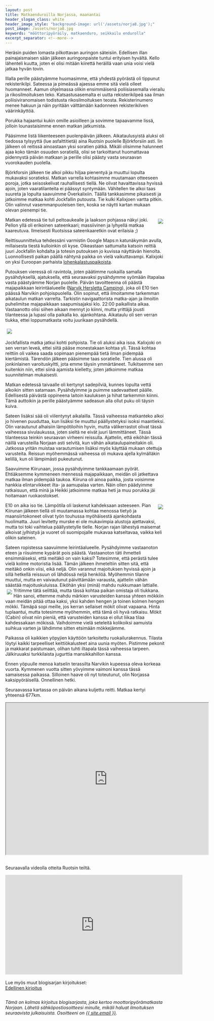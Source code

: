 ```yaml
---
layout: post
title: Matkaenduroilla Norjassa, maanantai
header_slogan_class: white
header_image_style: "background-image: url('/assets/norja8.jpg');"
post_image: /assets/norja8.jpg
keywords: "mööttoripyöräily, matkaenduro, seikkailu endurolla"
excerpt_separator: <!--more-->
---
```


Heräsin puiden lomasta pilkottavan auringon säteisiin. Edellisen illan 
painajaismaisen sään jälkeen auringonpaiste tuntui erityisen hyvältä. 
Kello lähenteli kuutta, joten ei olisi mitään kiirettä heräillä vaan 
unia voisi vielä jatkaa hyvän tovin.<!--more-->
 
Illalla perille päästyämme huomasimme, että yhdestä pyörästä oli 
tippunut rekisterikilpi. Sateessa ja pimeässä ajaessa emme sitä vielä 
olleet huomanneet. Aamun ohjelmassa olikin ensimmäisenä poliisiasemalla 
vierailu ja rikosilmoituksen teko. Katsastusasemalta ei uutta 
rekisterikilpeä saa ilman poliisiviranomaisen todistusta 
rikosilmoituksen teosta. Rekisterinumero menee hakuun ja näin pyritään 
välttämään kadonneen rekisterikilven väärinkäyttöä.
 
Porukka hajaantui kukin omille asioilleen ja sovimme tapaavamme Iissä, 
jolloin lounastaisimme ennen matkan jatkumista.
 
Pääsimme Iistä liikenteeseen puolenpäivän jälkeen. Aikataulusyistä 
aluksi oli tiedossa tylsyyttä (lue asfalttitietä) aina Ruotsin puolelle 
Björkforsiin asti. Iin jälkeen oli reitissä ainoastaan yksi soratien 
pätkä. Mikäli olisimme halunneet ajaa koko tämän osuuden soratiellä, 
olisi se tarkoittanut huomattavaa pidennystä päivän matkaan ja perille 
olisi päästy vasta seuraavan vuorokauden puolella.
 
Björkforsin jälkeen tie alkoi pikku hiljaa pienentyä ja muuttui lopulta 
mukavaksi soratieksi. Matkan varrella kohtasimme muutamaan otteeseen 
poroja, jotka seisoskelivat rauhallisesti tiellä. Ne olivat 
havaittavissa hyvissä ajoin, joten vaaratilanteita ei päässyt syntymään. 
Vähitellen tie alkoi taas suureta ja lopulta saavuimme Överkalixiin. 
Täällä tankkasimme pikaisesti ja jatkoimme matkaa kohti Jockfallin 
putousta. Tie kulki Kalixjoen vartta pitkin. Olin valinnut 
vasemmanpuoleisen tien, koska se näytti kartan mukaan olevan pienempi 
tie.

<img src="/assets/norja4.jpg" style="float: right; padding: 5px;" />
 
Matkan edetessä tie tuli peltoaukealle ja laakson pohjassa näkyi joki. 
Pellon yllä oli erikoinen sateenkaari; massiivinen ja lyhyellä matkaa 
kaareutuva. Ilmeisesti Ruotsissa sateenkaaretkin ovat erilaisia ;)

Reittisuunnittelua tehdessäni varmistin Google Maps:n katunäkymän 
avulla, millaisesta tiestä kulloinkin oli kyse. Oikeastaan sattumalta 
katsoin reittiä juuri Jockfallin kohdalta ja totesin putouksen jo 
kuvissa näyttävän hienolta. Luonnollisesti paikan päällä nähtynä paikka 
on vielä vaikuttavampi. Kalixjoki on yksi Euroopan parhaista 
[lohenkalastuspaikoista](http://www.jockfall.com/fi/kalastus/).

Putouksen vieressä oli ravintola, joten päätimme ruokailla samalla 
pysähdyksellä, ajatuksella, että seuraavaksi pysähdymme syömään 
iltapalaa vasta päästyämme Norjan puolelle. Päivän tavoitteenna oli 
päästä majapaikkaan leirintäalueelle
([Narvik Hersletta Camping](http://www.narvikherslettacamping.no/narvik-camping-overnatting-hytte.html)), 
joka oli E10 tien päässä Narvikin pohjoispuolella. Olin sopinut, että 
ilmoitamme tarkemman aikataulun matkan varrelta. Tarkistin 
navigaattorista matka-ajan ja ilmoitin puhelimitse majapaikkaan 
saapumisajaksi klo. 22:00 paikallista aikaa. Vastaanotto olisi siihen 
aikaan mennyt jo kiinni, mutta yrittäjä jousti tilanteessa ja lupasi 
olla paikalla ko. ajankohtana. Aikataulu oli sen verran tiukka, ettei 
loppumatkasta voitu juurikaan pysähdellä.

<img src="/assets/norja5.jpg" style="padding: 5px;" />
 
 
Jockfallista matka jatkui kohti pohjoista. Tie oli aluksi aika isoa. 
Kalixjoki on sen verran leveä, ettei siitä pääse monestakaan kohtaa yli. 
Tässä kohtaa reittiin oli vaikea saada sopimaan pienempää tietä ilman 
pidempää kiertämistä. Tärendön jälkeen pääsimme taas soratielle. Tien 
alussa oli jonkinlainen varoituskyltti, jota emme täysin ymmärtäneet. 
Tulkitsemme sen kuitenkin niin, ettei siinä ajamista kielletty, joten 
jatkoimme matkaa suunnitelman mukaisesti.
 
Matkan edetessä taivaalle oli kertynyt sadepilviä, kunnes lopulta vettä 
alkoikin sitten satamaan. Pysähdyimme ja puimme sadevaatteet päälle. 
Edellisestä päivästä oppineena laitoin kauluksen ja hihat tarkemmin 
kiinni. Tämä auttoikin ja perille päästyämme sadeasun alla ollut puku 
oli täysin kuiva.
 
Sateen lisäksi sää oli viilentynyt aikalailla. Tässä vaiheessa 
matkanteko alkoi jo hivenen puuduttaa, kun lisäksi tie muuttui 
päällystetyksi isoksi maantieksi. Olin varautunut alhaisiin 
lämpötiloihin hyvin, mutta välikerrastot olivat tässä vaiheessa 
sivulaukussa, joten sieltä ne eivät juuri lämmittäneet. Tässä 
tilanteessa teinkin seuraavan virheeni reissulla. Ajattelin, että 
eiköhän tässä näillä varusteilla Norjaan asti selvitä, kun vähän 
aikataulupaineitakin oli. Jatkossa yritän muistaa varautumisen lisäksi 
myös käyttää mukaan otettuja varusteita. Reissun myöhemmässä vaiheessa 
oli mukava ajella kylmälläkin kelillä, kun oli lämpimästi pukeutunut.
 
Saavuimme Kiirunaan, jossa pysähdyimme tankkaamaan pyörät. Ehtiäksemme 
kymmeneen mennessä majapaikkaan, meidän oli jatkettava matkaa ilman 
pidempää taukoa. Kiiruna oli ainoa paikka, josta voisimme hankkia 
elintarvikkeet ilta- ja aamupalaa varten. Näin ollen päädyimme 
ratkaisuun, että minä ja Heikki jatkoimme matkaa heti ja muu porukka jäi 
hoitamaan ruokaostokset.

<img src="/assets/norja7.jpg" style="float: right; padding: 5px;" />
 
E10 on aika iso tie. Lämpötila oli laskenut kahdeksaan asteeseen. Pian 
Kiirunan jälkeen tiellä oli muutamassa kohtaa menossa tietyö ja 
maansiirtokoneet olivat työn touhussa myöhäisestä ajankohdasta 
huolimatta. Juuri levitetty murske ei ole mukavimpia alustoja 
ajettavaksi, mutta toi toki vaihtelua päällystetylle tielle. Norjan 
rajan lähestyä maisemat alkoivat jylhistyä ja vuoret oli suomipojalle 
mukavaa katseltavaa, vaikka keli olikin sateinen.

Sateen ropistessa saavuimme leirintäalueelle. Pysähdyimme vastaanoton 
eteen ja riisuimme kypärät pois päästä. Vastaanoton täti ihmetteli 
ensimmäiseksi, että meitäkö on vain kaksi? Totesimme, että perästä tulee 
vielä kolme motoristia lisää. Tämän jälkeen ihmeteltiin sitten sitä, 
että meitäkö onkin viisi, eikä neljä. Olin varannut majoituksen hyvissä 
ajoin ja sillä hetkellä reissuun oli lähdössä neljä henkilöä. Myöhemmin 
tilanne muuttui, mutta en vaivautunut päivittämään varausta, ajattelin 
vähän säästää majoituskuluissa. Eiköhän yksi (minä) mahdu nukkumaan 
lattialle. <img src="/assets/norja6.jpg" style="float: left;
padding: 5px;" /> Yritimme 
tätä selittää, mutta tässä kohtaa paikan omistaja 
oli tiukkana. Hän sanoi, ettemme mahdu märkien varusteiden kanssa yhteen 
mökkiin vaan meidän pitää ottaa kaksi, yksi kahden hengen ja toinen 
kolmen hengen mökki. Tämäpä sopi meille, jos kerran sellaiset mökit 
olivat vapaana. Hinta tuplaantui, mutta totesimme myöhemmin, että tämä 
oli hyvä ratkaisu. Mökit (Cabin) olivat niin pieniä, että varusteiden 
kanssa ei ollut liikaa tilaa kahdessakaan mökissä. Vaihdoimme vielä 
seteleitä kolikoiksi aamuista suihkua varten ja lähdimme sitten etsimään 
mökkejämme.
 
Paikassa oli kaikkien yöpyjien käyttöön tarkoitettu ruokailurakennus. 
Tilasta löytyi kaikki tarpeelliset keittiökalusteet aina uunia myöten. 
Pistimme pekonit ja makkarat paistumaan, olihan tuhti iltapala tässä 
vaiheessa tarpeen. Jälkiruuaksi turkkilaista jugurttia mansikkahillon 
kanssa.
 
Ennen yöpuulle menoa katselin terassilta Narvikin kupeessa oleva korkeaa 
vuorta. Kymmenen vuotta sitten yövyimme vaimoni kanssa tässä samaisessa 
paikassa. Silloinen haave oli nyt toteutunut, olin Norjassa 
kaksipyöräisellä. Onnellinen hetki.

Seuraavassa kartassa on päivän aikana kuljettu reitti. Matkaa kertyi 
yhteensä 677km.

<div class="post-video">
  <iframe 
    src="https://www.google.com/maps/d/embed?mid=13agDnJZuEDCRSH2CRned1xzugvA" 
    width="640" height="480"></iframe>
</div>

<div>&nbsp;</div>

Seuraavalla videolla otteita Ruotsin teiltä.

<div class="post-video">
     <iframe width="560" height="315" 
src="https://www.youtube.com/embed/TjtNTgNNjOQ" frameborder="0" 
allowfullscreen></iframe>
</div>
<div>&nbsp;</div>

<div>Lue myös muut blogisarjan kirjoitukset:</div>
<a href="/2017/03/01/matkaenduroilla-norjassa-sunnuntai" 
style="float: left;">Edellinen kirjoitus</a>
<!--
<a href="" style="float: right;">Seuraava kirjoitus</a>
-->
<p>&nbsp;</p>

<div style="clear:both" />
<i>
Tämä on kolmas kirjoitus blogisarjasta, joka kertoo 
moottoripyörämatkasta Norjaan. Lähetä sähköpostiosoitteesi minulle, 
mikäli haluat ilmoituksen seuraavista julkaisuista. Osoitteeni on <a 
href="mailto:{{ site.email }}">{{ site.email }}</a>.
</i>


